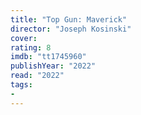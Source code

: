 ```yaml
---
title: "Top Gun: Maverick"
director: "Joseph Kosinski"
cover: 
rating: 8
imdb: "tt1745960"
publishYear: "2022"
read: "2022"
tags:
- 
---
```

